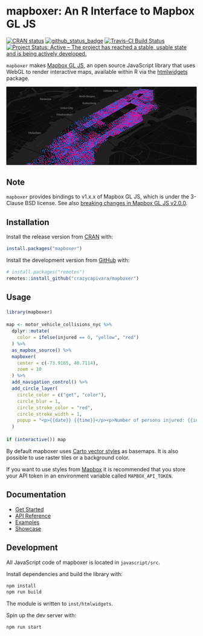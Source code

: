 
<!-- README.md is generated from README.Rmd. Please edit that file -->
mapboxer: An R Interface to Mapbox GL JS
========================================

<!-- badges: start -->
[![CRAN status](https://www.r-pkg.org/badges/version/mapboxer)](https://CRAN.R-project.org/package=mapboxer) [![github\_status\_badge](https://img.shields.io/badge/github-0.4.1-blue.svg)](https://github.com/crazycapivara/mapboxer/releases/latest) [![Travis-CI Build Status](https://travis-ci.org/crazycapivara/mapboxer.svg?branch=master)](https://travis-ci.org/crazycapivara/mapboxer) [![Project Status: Active – The project has reached a stable, usable state and is being actively developed.](https://www.repostatus.org/badges/latest/active.svg)](https://www.repostatus.org/#active) <!-- badges: end -->

`mapboxer` makes [Mapbox GL JS](https://docs.mapbox.com/mapbox-gl-js/api/), an open source JavaScript library that uses WebGL to render interactive maps, available within R via the [htmlwidgets](https://www.htmlwidgets.org/) package.

![persons-in-manhatten](man/figures/README-persons-in-manhatten.png)

Note
----

`mapboxer` provides bindings to v1.x.x of Mapbox GL JS, which is under the 3-Clause BSD license. See also [breaking changes in Mapbox GL JS v2.0.0](https://github.com/mapbox/mapbox-gl-js/releases/tag/v2.0.0).

Installation
------------

Install the release version from [CRAN](https://cran.r-project.org/) with:

``` r
install.packages("mapboxer")
```

Install the development version from [GitHub](https://github.com/) with:

``` r
# install.packages("remotes")
remotes::install_github("crazycapivara/mapboxer")
```

Usage
-----

``` r
library(mapboxer)

map <- motor_vehicle_collisions_nyc %>%
  dplyr::mutate(
    color = ifelse(injured == 0, "yellow", "red")
  ) %>%
  as_mapbox_source() %>%
  mapboxer(
    center = c(-73.9165, 40.7114),
    zoom = 10
  ) %>%
  add_navigation_control() %>%
  add_circle_layer(
    circle_color = c("get", "color"),
    circle_blur = 1,
    circle_stroke_color = "red",
    circle_stroke_width = 1,
    popup = "<p>{{date}} {{time}}</p><p>Number of persons injured: {{injured}}</p>"
  )

if (interactive()) map
```

By default mapboxer uses [Carto vector styles](https://github.com/CartoDB/basemap-styles) as basemaps. It is also possible to use raster tiles or a background color.

If you want to use styles from [Mapbox](https://www.mapbox.com/maps) it is recommended that you store your API token in an environment variable called `MAPBOX_API_TOKEN`.

Documentation
-------------

-   [Get Started](https://crazycapivara.github.io/mapboxer/articles/mapboxer.html)
-   [API Reference](https://crazycapivara.github.io/mapboxer/reference/)
-   [Examples](https://github.com/crazycapivara/mapboxer/tree/master/examples)
-   [Showcase](https://crazycapivara.github.io/mapboxer/articles/examples/showcase.html)

Development
-----------

All JavaScript code of mapboxer is located in `javascript/src`.

Install dependencies and build the library with:

``` bash
npm install
npm run build
```

The module is written to `inst/htmlwidgets`.

Spin up the dev server with:

``` bash
npm run start
```
